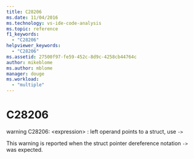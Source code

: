 ```yaml
---
title: C28206
ms.date: 11/04/2016
ms.technology: vs-ide-code-analysis
ms.topic: reference
f1_keywords:
  - "C28206"
helpviewer_keywords:
  - "C28206"
ms.assetid: 27500f97-fe59-452c-8d9c-4258cb44764c
author: mikeblome
ms.author: mblome
manager: douge
ms.workload:
  - "multiple"
---
```

# C28206
warning C28206: \<expression> : left operand points to a struct, use `->`

 This warning is reported when the struct pointer dereference notation `->` was expected.
